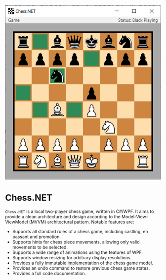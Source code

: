 <p align="center">
<img src="./screenshot.png">
</p>

# Chess.NET

`Chess.NET` is a local two-player chess game, written in C#/WPF. It aims to provide a clean architecture and design according to the Model-View-ViewModel (MVVM) architectural pattern. Notable features are:

* Supports all standard rules of a chess game, including castling, en passant and promotion.
* Supports hints for chess piece movements, allowing only valid movements to be selected.
* Supports a wide range of animations using the features of WPF.
* Supports window resizing for arbitrary display resolutions.
* Provides a fully immutable implementation of the chess game model.
* Provides an undo command to restore previous chess game states.
* Provides a full code documentation.